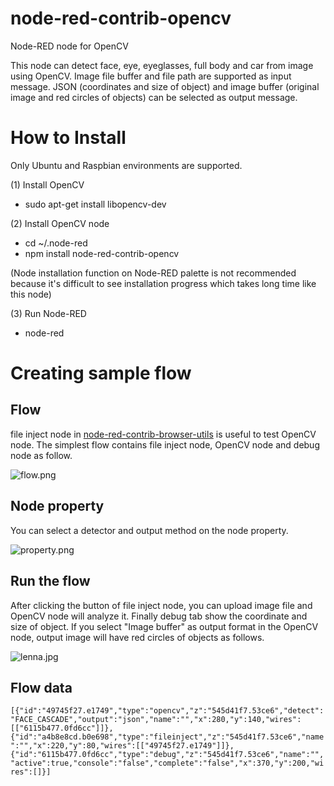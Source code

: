 # node-red-contrib-opencv
Node-RED node for OpenCV

This node can detect face, eye, eyeglasses, full body and car from image using OpenCV.
Image file buffer and file path are supported as input message. JSON (coordinates and size of object) and image buffer (original image and red circles of objects) can be selected as output message.

# How to Install
Only Ubuntu and Raspbian environments are supported.

(1) Install OpenCV
- sudo apt-get install libopencv-dev

(2) Install OpenCV node
- cd ~/.node-red
- npm install node-red-contrib-opencv

(Node installation function on Node-RED palette is not recommended because it's difficult to see installation progress which takes long time like this node)

(3) Run Node-RED
- node-red

# Creating sample flow
## Flow
file inject node in [node-red-contrib-browser-utils](https://flows.nodered.org/node/node-red-contrib-browser-utils) is useful to test OpenCV node. The simplest flow contains file inject node, OpenCV node and debug node as follow. 

![flow.png](https://raw.githubusercontent.com/zuhito/node-red-contrib-opencv/master/flow.png)

## Node property
You can select a detector and output method on the node property. 

![property.png](https://raw.githubusercontent.com/zuhito/node-red-contrib-opencv/master/property.png)

## Run the flow
After clicking the button of file inject node, you can upload image file and OpenCV node will analyze it. Finally debug tab show the coordinate and size of object. If you select "Image buffer" as output format in the OpenCV node, output image will have red circles of objects as follows.

![lenna.jpg](https://raw.githubusercontent.com/zuhito/node-red-contrib-opencv/master/lenna.jpg)

## Flow data
``
[{"id":"49745f27.e1749","type":"opencv","z":"545d41f7.53ce6","detect":"FACE_CASCADE","output":"json","name":"","x":280,"y":140,"wires":[["6115b477.0fd6cc"]]},{"id":"a4b8e8cd.b0e698","type":"fileinject","z":"545d41f7.53ce6","name":"","x":220,"y":80,"wires":[["49745f27.e1749"]]},{"id":"6115b477.0fd6cc","type":"debug","z":"545d41f7.53ce6","name":"","active":true,"console":"false","complete":"false","x":370,"y":200,"wires":[]}]
``
